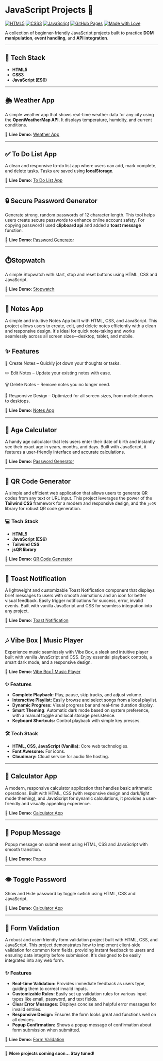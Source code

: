 # JavaScript Projects 🚀

[![HTML5](https://img.shields.io/badge/HTML5-E34F26?logo=html5&logoColor=white)](https://developer.mozilla.org/en-US/docs/Web/HTML)
[![CSS3](https://img.shields.io/badge/CSS3-1572B6?logo=css3&logoColor=white)](https://developer.mozilla.org/en-US/docs/Web/CSS)
[![JavaScript](https://img.shields.io/badge/JavaScript-F7DF1E?logo=javascript&logoColor=black)](https://developer.mozilla.org/en-US/docs/Web/JavaScript)
[![GitHub Pages](https://img.shields.io/badge/Hosted-GitHub%20Pages-blue?logo=github)](https://pages.github.com/)
[![Made with Love](https://img.shields.io/badge/Made%20with-%E2%9D%A4-red)](#)

A collection of beginner-friendly JavaScript projects built to practice **DOM manipulation**, **event handling**, and **API integration**.

---

## 🔧 Tech Stack

- **HTML5**
- **CSS3**
- **JavaScript (ES6)**

---

## 🌦️ Weather App

A simple weather app that shows real-time weather data for any city using the **OpenWeatherMap API**. It displays temperature, humidity, and current conditions.

🔗 **Live Demo**: [Weather App](https://malianand01.github.io/JavaScript_Projects/weatherApp/index.html)

---

## ✅ To Do List App

A clean and responsive to-do list app where users can add, mark complete, and delete tasks. Tasks are saved using **localStorage**.

🔗 **Live Demo**: [To Do List App](https://malianand01.github.io/JavaScript_Projects/to_do_list_app/index.html)

---

## 🔒 Secure Password Generator

Generate strong, random passwords of 12 character length. This tool helps users create secure passwords to enhance online account safety. For copying password I used **clipboard api** and added a **toast message** function.

🔗 **Live Demo**: [Password Generator](https://malianand01.github.io/JavaScript_Projects/password_generator/index.html)

---

## ⏱️Stopwatch

A simple Stopwatch with start, stop and reset buttons using HTML, CSS and JavaScript.

🔗 **Live Demo**: [Stopwatch](https://malianand01.github.io/JavaScript_Projects/Stopwatch/index.html)

---

## 📒 Notes App

A simple and intuitive Notes App built with HTML, CSS, and JavaScript. This project allows users to create, edit, and delete notes efficiently with a clean and responsive design. It's ideal for quick note-taking and works seamlessly across all screen sizes—desktop, tablet, and mobile.

## ✨ Features
📝 Create Notes – Quickly jot down your thoughts or tasks.

✏️ Edit Notes – Update your existing notes with ease.

🗑️ Delete Notes – Remove notes you no longer need.

📱 Responsive Design – Optimized for all screen sizes, from mobile phones to desktops.

🔗 **Live Demo**: [Notes App](https://malianand01.github.io/JavaScript_Projects/NotesApp/index.html)

---

## 📅 Age Calculator

A handy age calculator that lets users enter their date of birth and instantly see their exact age in years, months, and days. Built with JavaScript, it features a user-friendly interface and accurate calculations.

🔗 **Live Demo**: [Password Generator](https://malianand01.github.io/JavaScript_Projects/Age_Calculator/index.html)

---

## 📱 QR Code Generator

A simple and efficient web application that allows users to generate QR codes from any text or URL input. This project leverages the power of the **Tailwind CSS** framework for a modern and responsive design, and the `jsQR` library for robust QR code generation.

### 💻 Tech Stack

- **HTML5**
- **JavaScript (ES6)**
- **Tailwind CSS**
- **jsQR library**

🔗 **Live Demo**: [QR Code Generator](https://malianand01.github.io/JavaScript_Projects/QR_code_generator/index.html)

---

## 🔔 Toast Notification

A lightweight and customizable Toast Notification component that displays brief messages to users with smooth animations and an icon for better visual feedback. Easily trigger notifications for success, error, invalid events. Built with vanilla JavaScript and CSS for seamless integration into any project.

🔗 **Live Demo**: [Toast Notification](https://malianand01.github.io/JavaScript_Projects/Toast_Notification/index.html)

---


## 🎶 Vibe Box | Music Player

Experience music seamlessly with Vibe Box, a sleek and intuitive player built with vanilla JavaScript and CSS. Enjoy essential playback controls, a smart dark mode, and a responsive design.

🔗 **Live Demo**: [Vibe Box | Music Player](https://malianand01.github.io/JavaScript_Projects/Music_Player/index.html)

### ✨ Features

* **Complete Playback:** Play, pause, skip tracks, and adjust volume.
* **Interactive Playlist:** Easily browse and select songs from a local playlist.
* **Dynamic Progress:** Visual progress bar and real-time duration display.
* **Smart Theming:** Automatic dark mode based on system preference, with a manual toggle and local storage persistence.
* **Keyboard Shortcuts:** Control playback with simple key presses.

### 🛠️ Tech Stack

* **HTML, CSS, JavaScript (Vanilla):** Core web technologies.
* **Font Awesome:** For icons.
* **Cloudinary:** Cloud service for audio file hosting.

---

## 🧮 Calculator App

A modern, responsive calculator application that handles basic arithmetic operations. Built with HTML, CSS (with responsive design and dark/light mode theming), and JavaScript for dynamic calculations, it provides a user-friendly and visually appealing experience.

🔗 **Live Demo**: [Calculator App](https://malianand01.github.io/JavaScript_Projects/Calculator/index.html)

---

## 💬 Popup Message  

Popup message on submit event using HTML, CSS and JavaScript with smooth transition.

🔗 **Live Demo**: [Popup](https://malianand01.github.io/JavaScript_Projects/Popup_message/index.html)

---

## 👁️ Toggle Password

Show and Hide password by toggle swtich using HTML, CSS and JavaScript. 

🔗 **Live Demo**: [Calculator App](https://malianand01.github.io/JavaScript_Projects/hide_show_password/index.html)

---

## 📝 Form Validation

A robust and user-friendly form validation project built with HTML, CSS, and JavaScript. This project demonstrates how to implement client-side validation for common form fields, providing instant feedback to users and ensuring data integrity before submission. It's designed to be easily integrated into any web form.

### ✨ Features

* **Real-time Validation:** Provides immediate feedback as users type, guiding them to correct invalid inputs.
* **Customizable Rules:** Easily set up validation rules for various input types like email, password, and text fields.
* **Clear Error Messages:** Displays concise and helpful error messages for invalid entries.
* **Responsive Design:** Ensures the form looks great and functions well on all devices.
* **Popup Confirmation:** Shows a popup message of confirmation about form submission when submitted.

🔗 **Live Demo**: [Form Validation](https://malianand01.github.io/JavaScript_Projects/form_validation/index.html)

---

📌 **More projects coming soon... Stay tuned!**

